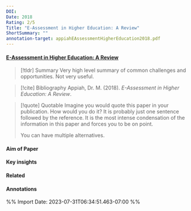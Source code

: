 ```yaml
---
DOI: 
Date: 2018
Rating: 2/5
Title: "E-Assessment in Higher Education: A Review"
ShortSummary: ""
annotation-target: appiahEAssessmentHigherEducation2018.pdf
---
```



#### [E-Assessment in Higher Education: A Review](appiahEAssessmentHigherEducation2018.pdf)




> [!tldr] Summary
> Very high level summary of common challenges and opportunities. Not very useful. 

> [!cite] Bibliography
>Appiah, Dr. M. (2018). _E-Assessment in Higher Education: A Review_.

> [!quote] Quotable
> Imagine you would quote this paper in your publication. How would you do it? It is probably just one sentence followed by the reference. It is the most intense condensation of the information in this paper and forces you to be on point. 
> 
> You can have multiple alternatives. 


#### Aim of Paper


#### Key insights 


#### Related

#### Annotations





%% Import Date: 2023-07-31T06:34:51.463-07:00 %%
